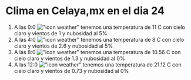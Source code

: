 # Clima en Celaya,mx en el dia 24

1. A las 0:0 !["icon weather"](http://openweathermap.org/img/w/01n.png) tenemos una temperatura de 11 C con cielo claro y  vientos de 1 y nubosidad al 5%
1. A las 4:0 !["icon weather"](http://openweathermap.org/img/w/01n.png) tenemos una temperatura de 8 C con cielo claro y  vientos de 2.6 y nubosidad al 5%
1. A las 8:0 !["icon weather"](http://openweathermap.org/img/w/01d.png) tenemos una temperatura de 10.56 C con cielo claro y  vientos de 1.3 y nubosidad al 0%
1. A las 12:0 !["icon weather"](http://openweathermap.org/img/w/01d.png) tenemos una temperatura de 21.12 C con cielo claro y  vientos de 0.73 y nubosidad al 0%

